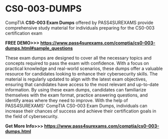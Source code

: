 # CS0-003-DUMPS
CompTIA **CS0-003 Exam Dumps** offered by PASS4SUREXAMS provide comprehensive study material for individuals preparing for the CS0-003 certification exam

**FREE DEMO>>> https://www.pass4surexams.com/comptia/cs0-003-dumps.html#sample_questions**

These exam dumps are designed to cover all the necessary topics and concepts required to pass the exam with confidence. With a focus on practical knowledge and real-world scenarios, these dumps offer a valuable resource for candidates looking to enhance their cybersecurity skills. The material is regularly updated to align with the latest exam objectives, ensuring that candidates have access to the most relevant and up-to-date information. By using these exam dumps, candidates can familiarize themselves with the exam format, practice answering questions, and identify areas where they need to improve. With the help of PASS4SUREXAMS' CompTIA CS0-003 Exam Dumps, individuals can increase their chances of success and achieve their certification goals in the field of cybersecurity. 

**Get More Info>>> https://www.pass4surexams.com/comptia/cs0-003-dumps.html**

